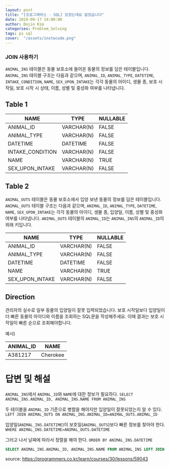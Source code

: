 ```yaml
---
layout: post
title: "[프로그래머스 - SQL] 있었는데요 없었습니다"
date: 2019-09-17 14:00:00
author: Dojin Kim
categories: Problem_Solving
tags: ps sql
cover:  "/assets/instacode.png"
---
```

### JOIN 사용하기


`ANIMAL_INS` 테이블은 동물 보호소에 들어온 동물의 정보를 담은 테이블입니다. `ANIMAL_INS` 테이블 구조는 다음과 같으며, `ANIMAL_ID`, `ANIMAL_TYPE`, `DATETIME`, `INTAKE_CONDITION`, `NAME`, `SEX_UPON_INTAKE`는 각각 동물의 아이디, 생물 종, 보호 시작일, 보호 시작 시 상태, 이름, 성별 및 중성화 여부를 나타냅니다.

## Table 1

| NAME             | TYPE       | NULLABLE |
|------------------|------------|----------|
| ANIMAL_ID        | VARCHAR(N) | FALSE    |
| ANIMAL_TYPE      | VARCHAR(N) | FALSE    |
| DATETIME         | DATETIME   | FALSE    |
| INTAKE_CONDITION | VARCHAR(N) | FALSE    |
| NAME             | VARCHAR(N) | TRUE     |
| SEX_UPON_INTAKE  | VARCHAR(N) | FALSE    |


## Table 2

`ANIMAL_OUTS` 테이블은 동물 보호소에서 입양 보낸 동물의 정보를 담은 테이블입니다.  `ANIMAL_OUTS` 테이블 구조는 다음과 같으며, `ANIMAL_ID`, `ANIMAL_TYPE`, `DATETIME`, `NAME`, `SEX_UPON_INTAKE`는 각각 동물의 아이디, 생물 종, 입양일, 이름, 성별 및 중성화 여부를 나타냅니다. `ANIMAL_OUTS` 테이블의 `ANIMAL_ID`는 `ANIMAL_INS`의 `ANIMAL_ID`의 외래 키입니다.

| NAME             | TYPE       | NULLABLE |
|------------------|------------|----------|
| ANIMAL_ID        | VARCHAR(N) | FALSE    |
| ANIMAL_TYPE      | VARCHAR(N) | FALSE    |
| DATETIME         | DATETIME   | FALSE    |
| NAME             | VARCHAR(N) | TRUE     |
| SEX_UPON_INTAKE  | VARCHAR(N) | FALSE    |



## Direction

관리자의 실수로 일부 동물의 입양일이 잘못 입력되었습니다. 보호 시작일보다 입양일이 더 빠른 동물의 아이디와 이름을 조회하는 SQL문을 작성해주세요. 이때 결과는 보호 시작일이 빠른 순으로 조회해야합니다.

예시)


| ANIMAL_ID  | NAME     |
|------------|----------|
| A381217    | Cherokee |



# 답변 및 해설
`ANIMAL_INS`에서 `ANIMAL_ID`와 `NAME`에 대한 정보가 필요하다. 
```SELECT ANIMAL_INS.ANIMAL_ID, ANIMAL_INS.NAME FROM ANIMAL_INS ```

두 테이블을 `ANIMAL_ID` 기준으로 병햡을 해야지만 입양일이 잘못되었는지 알 수 있다.
```LEFT JOIN ANIMAL_OUTS ON ANIMAL_INS.ANIMAL_ID=ANIMAL_OUTS.ANIMAL_ID```

입양일(`ANIMAL_INS.DATETIME`)이 보호일(`ANIMAL_OUTS`)보다 빠른 정보를 찾아야 한다.
```WHERE ANIMAL_INS.DATETIME>ANIMAL_OUTS.DATETIME```

그러고 나서 날짜에 따라서 정렬을 해야 한다. 
```ORDER BY ANIMAL_INS.DATETIME```

```SQL
SELECT ANIMAL_INS.ANIMAL_ID, ANIMAL_INS.NAME FROM ANIMAL_INS LEFT JOIN ANIMAL_OUTS ON ANIMAL_INS.ANIMAL_ID=ANIMAL_OUTS.ANIMAL_ID WHERE ANIMAL_INS.DATETIME>ANIMAL_OUTS.DATETIME ORDER BY ANIMAL_INS.DATETIME
```


<bold> source: https://programmers.co.kr/learn/courses/30/lessons/59043 </bold>
